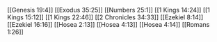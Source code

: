 [[Genesis 19:4]]
[[Exodus 35:25]]
[[Numbers 25:1]]
[[1 Kings 14:24]]
[[1 Kings 15:12]]
[[1 Kings 22:46]]
[[2 Chronicles 34:33]]
[[Ezekiel 8:14]]
[[Ezekiel 16:16]]
[[Hosea 2:13]]
[[Hosea 4:13]]
[[Hosea 4:14]]
[[Romans 1:26]]
